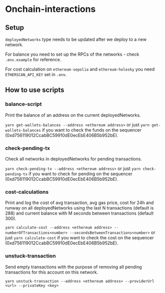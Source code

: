 # Onchain-interactions

## Setup

`deployedNetworks` type needs to be updated after we deploy to a new network.

For balance you need to set up the RPCs of the networks - check `.env.example` for reference.

For cost calculation on `ethereum-sepolia` and `ethereum-holesky` you need `ETHERSCAN_API_KEY` set in `.env`.

## How to use scripts

### balance-script

Print the balance of an address on the current deployedNetworks.

`yarn get-wallets-balances --address <ethereum address>`
or just `yarn get-wallets-balances` if you want to check the funds on the sequencer (0xd756119012CcabBC59910dE0ecEbE406B5b952bE).

### check-pending-tx

Check all networks in deployedNetworks for pending transactions.

`yarn check-pending-tx --address <ethereum address>`
or just `yarn check-pending-tx` if you want to check for pending on the sequencer (0xd756119012CcabBC59910dE0ecEbE406B5b952bE).

### cost-calculations

Print and log the cost of avg transaction, avg gas price, cost for 24h and runway on all deployedNetworks using the last N transactions (default is 288) and current balance with M seconds between transactions (default 300).

`yarn calculate-cost --address <ethereum address> --numberOfTransactions<number> --secondsBetweenTransactions<number>`
or just `yarn calculate-cost` if you want to check the cost on the sequencer (0xd756119012CcabBC59910dE0ecEbE406B5b952bE).

### unstuck-transaction

Send empty transactions with the purpose of removing all pending transactions for this account on this network.

`yarn unstuck-transaction --address <ethereum address> --providerUrl <url> --privateKey <key>`
